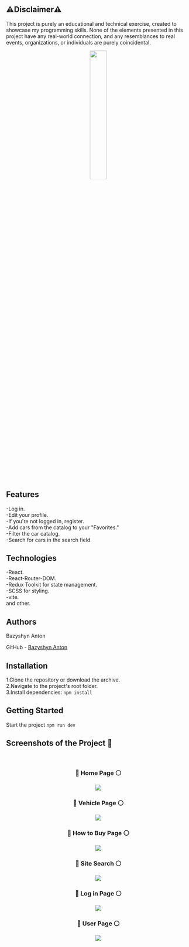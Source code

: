 <h2>⚠️Disclaimer⚠️</h2>

  <p>This project is purely an educational and technical exercise, created to showcase my programming skills. None of the elements presented in this project have any real-world connection, and any resemblances to real events, organizations, or individuals are purely coincidental.</p>
<div align='center'><img style="width:30%" src='https://github.com/BazyshynAnton/JDM/assets/120124298/f70f6269-7b98-4684-bfd8-99a472041e65' /></div>

## Features

-Log in. <br/>
-Edit your profile. <br/>
-If you're not logged in, register. <br/>
-Add cars from the catalog to your "Favorites." <br/>
-Filter the car catalog. <br/>
-Search for cars in the search field.

## Technologies

-React.  
-React-Router-DOM.  
-Redux Toolkit for state management.  
-SCSS for styling.  
-vite.  
and other.  

<h2>Authors</h2>
<p>Bazyshyn Anton</p>
<p>GitHub - <a href='https://github.com/BazyshynAnton'>Bazyshyn Anton</a></p> 

## Installation

1.Clone the repository or download the archive.  
2.Navigate to the project's root folder.  
3.Install dependencies: `npm install`  

## Getting Started

Start the project `npm run dev`  

<h2>Screenshots of the Project 📸</h2>  
<br>
<div align="center"><h3>🔴 Home Page ⚪</h3></div>  
<div align='center'><img src='https://github.com/BazyshynAnton/JDM/assets/120124298/6d3cd14a-fcc1-455c-a310-b3daf0384837' /></div>

<div align="center"><h3>🔴 Vehicle Page ⚪</h3></div>  
<div align='center'><img src='https://github.com/BazyshynAnton/JDM/assets/120124298/310165e7-f950-4feb-85d2-6b25d9b154e4' /></div>

<div align="center"><h3>🔴 How to Buy Page ⚪</h3></div>  
<div align='center'><img src='https://github.com/BazyshynAnton/JDM/assets/120124298/046866c6-e395-423a-8628-0c6167e93213' /></div>

<div align="center"><h3>🔴 Site Search ⚪</h3></div>  
<div align='center'><img src='https://github.com/BazyshynAnton/JDM/assets/120124298/f2115c0e-26d8-4d0b-a482-31a902df2da3' /></div>

<div align="center"><h3>🔴 Log in Page ⚪</h3></div>  
<div align='center'><img src='https://github.com/BazyshynAnton/JDM/assets/120124298/043d9e5f-8080-4095-8cb4-774396e4f4d7' /></div>

<div align="center"><h3>🔴 User Page ⚪</h3></div>  
<div align='center'><img src='https://github.com/BazyshynAnton/JDM/assets/120124298/2f71d165-4086-4ca8-b1d9-81f982cad998' /></div>

